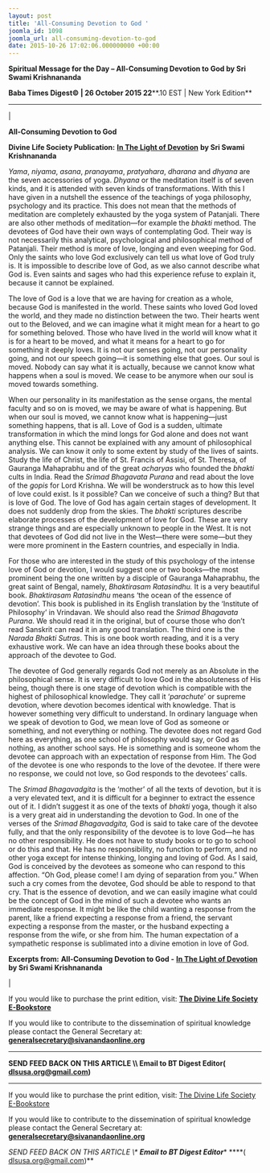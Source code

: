 ```yaml
---
layout: post
title: 'All-Consuming Devotion to God '
joomla_id: 1098
joomla_url: all-consuming-devotion-to-god
date: 2015-10-26 17:02:06.000000000 +00:00
---
```

  

















































**Spiritual Message for the Day – All-Consuming Devotion to God by Sri Swami Krishnananda**

 **Baba Times Digest© | 26 October 2015 22****.10 EST | New York Edition**

* * *

| 

**All-Consuming Devotion to God**

**Divine Life Society Publication:** [**In The Light of Devotion**](http://www.swami-krishnananda.org/light/light_33.html) **by Sri Swami Krishnananda**

_Yama_, _niyama_, _asana_, _pranayama_, _pratyahara_, _dharana_ and _dhyana_ are the seven accessories of yoga. _Dhyana_ or the meditation itself is of seven kinds, and it is attended with seven kinds of transformations. With this I have given in a nutshell the essence of the teachings of yoga philosophy, psychology and its practice. This does not mean that the methods of meditation are completely exhausted by the yoga system of Patanjali. There are also other methods of meditation—for example the _bhakti_ method. The devotees of God have their own ways of contemplating God. Their way is not necessarily this analytical, psychological and philosophical method of Patanjali. Their method is more of love, longing and even weeping for God. Only the saints who love God exclusively can tell us what love of God truly is. It is impossible to describe love of God, as we also cannot describe what God is. Even saints and sages who had this experience refuse to explain it, because it cannot be explained.

The love of God is a love that we are having for creation as a whole, because God is manifested in the world. These saints who loved God loved the world, and they made no distinction between the two. Their hearts went out to the Beloved, and we can imagine what it might mean for a heart to go for something beloved. Those who have lived in the world will know what it is for a heart to be moved, and what it means for a heart to go for something it deeply loves. It is not our senses going, not our personality going, and not our speech going—it is something else that goes. Our soul is moved. Nobody can say what it is actually, because we cannot know what happens when a soul is moved. We cease to be anymore when our soul is moved towards something.

When our personality in its manifestation as the sense organs, the mental faculty and so on is moved, we may be aware of what is happening. But when our soul is moved, we cannot know what is happening—just something happens, that is all. Love of God is a sudden, ultimate transformation in which the mind longs for God alone and does not want anything else. This cannot be explained with any amount of philosophical analysis. We can know it only to some extent by study of the lives of saints. Study the life of Christ, the life of St. Francis of Assisi, of St. Theresa, of Gauranga Mahaprabhu and of the great _acharyas_ who founded the _bhakti_ cults in India. Read the _Srimad Bhagavata Purana_ and read about the love of the _gopis_ for Lord Krishna. We will be wonderstruck as to how this level of love could exist. Is it possible? Can we conceive of such a thing? But that is love of God. The love of God has again certain stages of development. It does not suddenly drop from the skies. The _bhakti_ scriptures describe elaborate processes of the development of love for God. These are very strange things and are especially unknown to people in the West. It is not that devotees of God did not live in the West—there were some—but they were more prominent in the Eastern countries, and especially in India.

For those who are interested in the study of this psychology of the intense love of God or devotion, I would suggest one or two books—the most prominent being the one written by a disciple of Gauranga Mahaprabhu, the great saint of Bengal, namely, _Bhaktirasam Ratasindhu._ It is a very beautiful book. _Bhaktirasam Ratasindhu_ means ‘the ocean of the essence of devotion’. This book is published in its English translation by the ‘Institute of Philosophy’ in Vrindavan. We should also read the _Srimad Bhagavata Purana_. We should read it in the original, but of course those who don’t read Sanskrit can read it in any good translation. The third one is the _Narada Bhakti Sutras_. This is one book worth reading, and it is a very exhaustive work. We can have an idea through these books about the approach of the devotee to God.

The devotee of God generally regards God not merely as an Absolute in the philosophical sense. It is very difficult to love God in the absoluteness of His being, though there is one stage of devotion which is compatible with the highest of philosophical knowledge. They call it ‘_parachute_’ or supreme devotion, where devotion becomes identical with knowledge. That is however something very difficult to understand. In ordinary language when we speak of devotion to God, we mean love of God as someone or something, and not everything or nothing. The devotee does not regard God here as everything, as one school of philosophy would say, or God as nothing, as another school says. He is something and is someone whom the devotee can approach with an expectation of response from Him. The God of the devotee is one who responds to the love of the devotee. If there were no response, we could not love, so God responds to the devotees’ calls.

The _Srimad Bhagavadgita_ is the ‘mother’ of all the texts of devotion, but it is a very elevated text, and it is difficult for a beginner to extract the essence out of it. I didn’t suggest it as one of the texts of _bhakti_ yoga, though it also is a very great aid in understanding the devotion to God. In one of the verses of the _Srimad Bhagavadgita,_ God is said to take care of the devotee fully, and that the only responsibility of the devotee is to love God—he has no other responsibility. He does not have to study books or to go to school or do this and that. He has no responsibility, no function to perform, and no other yoga except for intense thinking, longing and loving of God. As I said, God is conceived by the devotees as someone who can respond to this affection. “Oh God, please come! I am dying of separation from you.” When such a cry comes from the devotee, God should be able to respond to that cry. That is the essence of devotion, and we can easily imagine what could be the concept of God in the mind of such a devotee who wants an immediate response. It might be like the child wanting a response from the parent, like a friend expecting a response from a friend, the servant expecting a response from the master, or the husband expecting a response from the wife, or she from him. The human expectation of a sympathetic response is sublimated into a divine emotion in love of God.



**Excerpts from:**  **All-Consuming Devotion to God -** [**In The Light of Devotion**](http://www.swami-krishnananda.org/light/light_33.html) **by Sri Swami Krishnananda**

 |



If you would like to purchase the print edition, visit: **[The Divine Life Society E-Bookstore](http://www.dlshq.org/download/download.htm)**

If you would like to contribute to the dissemination of spiritual knowledge please contact the General Secretary at: [](mailto:%20%3Cscript%20type=%27text/javascript%27%3E%20%3C%21--%20var%20prefix%20=%20%27ma%27%20+%20%27il%27%20+%20%27to%27;%20var%20path%20=%20%27hr%27%20+%20%27ef%27%20+%20%27=%27;%20var%20addy57016%20=%20%27generalsecretary%27%20+%20%27@%27;%20addy57016%20=%20addy57016%20+%20%27sivanandaonline%27%20+%20%27.%27%20+%20%27org%27;%20document.write%28%27%3Ca%20%27%20+%20path%20+%20%27%5C%27%27%20+%20prefix%20+%20%27:%27%20+%20addy57016%20+%20%27%5C%27%3E%27%29;%20document.write%28addy57016%29;%20document.write%28%27%3C%5C/a%3E%27%29;%20//--%3E%5Cn%20%3C/script%3E%3Cscript%20type=%27text/javascript%27%3E%20%3C%21--%20document.write%28%27%3Cspan%20style=%5C%27display:%20none;%5C%27%3E%27%29;%20//--%3E%20%3C/script%3EThis%20email%20address%20is%20being%20protected%20from%20spambots.%20You%20need%20JavaScript%20enabled%20to%20view%20it.%20%3Cscript%20type=%27text/javascript%27%3E%20%3C%21--%20document.write%28%27%3C/%27%29;%20document.write%28%27span%3E%27%29;%20//--%3E%20%3C/script%3E?subject=Contribution%20to%20Dissemination%20of%20Spiritual%20Knowledge) **generalsecretary@sivanandaonline.org**

****

**SEND FEED BACK ON THIS ARTICLE \\\ Email to BT Digest Editor[](mailto:%20%3Cscript%20type=%27text/javascript%27%3E%20%3C%21--%20var%20prefix%20=%20%27ma%27%20+%20%27il%27%20+%20%27to%27;%20var%20path%20=%20%27hr%27%20+%20%27ef%27%20+%20%27=%27;%20var%20addy72654%20=%20%27dlsusa.org%27%20+%20%27@%27;%20addy72654%20=%20addy72654%20+%20%27gmail%27%20+%20%27.%27%20+%20%27com%27;%20document.write%28%27%3Ca%20%27%20+%20path%20+%20%27%5C%27%27%20+%20prefix%20+%20%27:%27%20+%20addy72654%20+%20%27%5C%27%3E%27%29;%20document.write%28addy72654%29;%20document.write%28%27%3C%5C/a%3E%27%29;%20//--%3E%5Cn%20%3C/script%3E%3Cscript%20type=%27text/javascript%27%3E%20%3C%21--%20document.write%28%27%3Cspan%20style=%5C%27display:%20none;%5C%27%3E%27%29;%20//--%3E%20%3C/script%3EThis%20email%20address%20is%20being%20protected%20from%20spambots.%20You%20need%20JavaScript%20enabled%20to%20view%20it.%20%3Cscript%20type=%27text/javascript%27%3E%20%3C%21--%20document.write%28%27%3C/%27%29;%20document.write%28%27span%3E%27%29;%20//--%3E%20%3C/script%3E?subject=DLS%20Posts)( [dlsusa.org@gmail.com](mailto:dlsusa.org@gmail.com))**



* * *



  

If you would like to purchase the print edition, visit: [The Divine Life Society E-Bookstore](http://www.dlshq.org/download/download.htm)

If you would like to contribute to the dissemination of spiritual knowledge please contact the General Secretary at: **[generalsecretary@sivanandaonline.org](mailto:generalsecretary@sivanandaonline.org)**

**SEND FEED BACK ON THIS ARTICLE \\\**  **Email to BT Digest Editor**** [](mailto:%20%3Cscript%20type=%27text/javascript%27%3E%20%3C%21--%20var%20prefix%20=%20%27ma%27%20+%20%27il%27%20+%20%27to%27;%20var%20path%20=%20%27hr%27%20+%20%27ef%27%20+%20%27=%27;%20var%20addy72654%20=%20%27dlsusa.org%27%20+%20%27@%27;%20addy72654%20=%20addy72654%20+%20%27gmail%27%20+%20%27.%27%20+%20%27com%27;%20document.write%28%27%3Ca%20%27%20+%20path%20+%20%27%5C%27%27%20+%20prefix%20+%20%27:%27%20+%20addy72654%20+%20%27%5C%27%3E%27%29;%20document.write%28addy72654%29;%20document.write%28%27%3C%5C/a%3E%27%29;%20//--%3E%5Cn%20%3C/script%3E%3Cscript%20type=%27text/javascript%27%3E%20%3C%21--%20document.write%28%27%3Cspan%20style=%5C%27display:%20none;%5C%27%3E%27%29;%20//--%3E%20%3C/script%3EThis%20email%20address%20is%20being%20protected%20from%20spambots.%20You%20need%20JavaScript%20enabled%20to%20view%20it.%20%3Cscript%20type=%27text/javascript%27%3E%20%3C%21--%20document.write%28%27%3C/%27%29;%20document.write%28%27span%3E%27%29;%20//--%3E%20%3C/script%3E?subject=DLS%20Posts)****( [dlsusa.org@gmail.com](mailto:dlsusa.org@gmail.com))**  
